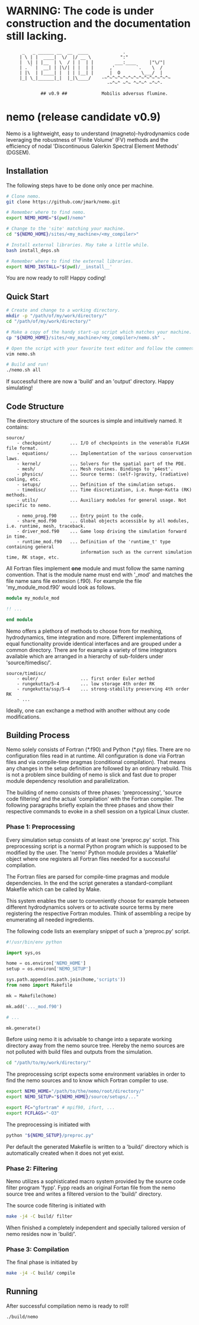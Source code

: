 # WARNING: The code is under construction and the documentation still lacking. #
```
      _   _ ______ __  __  ____             .                 
     | \ | |  ____|  \/  |/ __ \           ":"
     |  \| | |__  | \  / | |  | |        ___:____     |"\/"|
     | . ` |  __| | |\/| | |  | |      ,'        `.    \  / 
     | |\  | |____| |  | | |__| |      |  O        \___/  |
     |_| \_|______|_|  |_|\____/    -~^~^~^~^~^~^~^~^~^~^~^~^~
                                      -~^~^ ~^~ ^~^~^ ~^~^-

             ## v0.9 ##             Mobilis adversus flumine. 
```

# nemo (release candidate v0.9) #

Nemo is a lightweight, easy to understand (magneto)-hydrodynamics code
leveraging the robustness of 'Finite Volume' (FV) methods and the
efficiency of nodal 'Discontinuous Galerkin Spectral Element Methods' (DGSEM).

## Installation ##

The following steps have to be done only once per machine.

```bash
# Clone nemo.
git clone https://github.com/jmark/nemo.git

# Remember where to find nemo.
export NEMO_HOME="$(pwd)/nemo"

# Change to the 'site' matching your machine.
cd "${NEMO_HOME}/sites/<my_machine>/<my_compiler>"

# Install external libraries. May take a little while.
bash install_deps.sh

# Remember where to find the external libraries.
export NEMO_INSTALL="$(pwd)/__install__'
```

You are now ready to roll! Happy coding!

## Quick Start ##

```bash
# Create and change to a working directory.
mkdir -p "/path/of/my/work/directory/"
cd "/path/of/my/work/directory/"

# Make a copy of the handy start-up script which matches your machine.
cp "${NEMO_HOME}/sites/<my_machine>/<my_compiler>/nemo.sh" .

# Open the script with your favorite text editor and follow the comments.
vim nemo.sh

# Build and run!
./nemo.sh all
```

If successful there are now a 'build' and an 'output' directory. Happy simulating!

## Code Structure ##

The directory structure of the sources is simple and intuitively named. It contains:

```
source/
    - checkpoint/       ... I/O of checkpoints in the venerable FLASH file format.
    - equations/        ... Implementation of the various conservation laws.
    - kernel/           ... Solvers for the spatial part of the PDE.
    - mesh/             ... Mesh routines. Bindings to 'p4est'.
    - physics/          ... Source terms: (self-)gravity, (radiative) cooling, etc.
    - setups/           ... Definition of the simulation setups.
    - timedisc/         ... Time discretization, i.e. Runge-Kutta (RK) methods.
    - utils/            ... Auxiliary modules for general usage. Not specific to nemo.

    - nemo_prog.f90     ... Entry point to the code.
    - share_mod.f90     ... Global objects accessible by all modules, i.e. runtime, mesh, traceback.
    - driver_mod.f90    ... Game loop driving the simulation forward in time.
    - runtime_mod.f90   ... Definition of the 'runtime_t' type containing general
                            information such as the current simulation time, RK stage, etc.
```

All Fortran files implement **one** module and must follow the same naming
convention. That is the module name must end with '\_mod' and matches the file
name sans file extension (.f90). For example the file 'my\_module\_mod.f90' would look as
follows.
```fortran
module my_module_mod

!! ...

end module
```

Nemo offers a plethora of methods to choose from for meshing, hydrodynamics,
time integration and more. Different implementations of equal functionality
provide identical interfaces and are grouped under a common directory. There
are for example a variety of time integrators available which are arranged
in a hierarchy of sub-folders under 'source/timedisc/'.
```
source/timdisc/
    - euler/                ... first order Euler method
    - rungekutta/5-4        ... low storage 4th order RK
    - rungekutta/ssp/5-4    ... strong-stability preserving 4th order RK
    - ...
```

Ideally, one can exchange a method with another without any code modifications.

## Building Process ##

Nemo solely consists of Fortran (\*.f90) and Python (\*.py) files. There are no
configuration files read in at runtime. All configuration is done via Fortran
files and via compile-time pragmas (conditional compilation). That means any
changes in the setup definition are followed by an ordinary rebuild. This
is not a problem since building of nemo is slick and fast due to proper
module dependency resolution and parallelization.

The building of nemo consists of three phases: 'preprocessing', 'source code
filtering' and the actual 'compilation' with the Fortran compiler. The
following paragraphs briefly explain the three phases and show their respective
commands to evoke in a shell session on a typical Linux cluster.

### Phase 1: Preprocessing ###

Every simulation setup consists of at least one 'preproc.py' script. This
preprocessing script is a normal Python program which is supposed to be modified
by the user. The 'nemo' Python module provides a 'Makefile' object where one
registers all Fortran files needed for a successful compilation.

The Fortran files are parsed for compile-time pragmas and module dependencies.
In the end the script generates a standard-compliant Makefile which can be
called by Make.

This system enables the user to conveniently choose for example between
different hydrodynamics solvers or to activate source terms by mere registering
the respective Fortran modules. Think of assembling a recipe by enumerating all
needed ingredients.

The following code lists an exemplary snippet of such a 'preproc.py' script.
```python
#!/usr/bin/env python

import sys,os

home = os.environ['NEMO_HOME']
setup = os.environ['NEMO_SETUP']

sys.path.append(os.path.join(home,'scripts'))
from nemo import Makefile

mk = Makefile(home)

mk.add('..._mod.f90')

# ...

mk.generate()
```

Before using nemo it is advisable to change into a separate working directory
away from the nemo source tree. Hereby the nemo sources are not polluted with
build files and outputs from the simulation.

```bash
cd "/path/to/my/work/directory/"
```

The preprocessing script expects some environment variables in order to find
the nemo sources and to know which Fortran compiler to use.

```bash
export NEMO_HOME="/path/to/the/nemo/root/directory/"
export NEMO_SETUP="${NEMO_HOME}/source/setups/..."

export FC="gfortram" # mpif90, ifort, ...
export FCFLAGS="-O3"
```

The preprocessing is initiated with
```bash
python "${NEMO_SETUP}/preproc.py"
```

Per default the generated Makefile is written to a 'build/' directory which is
automatically created when it does not yet exist.

### Phase 2: Filtering ###

Nemo utilizes a sophisticated macro system provided by the source code filter
program 'fypp'. Fypp reads an original Fortan file from the nemo source tree
and writes a filtered version to the 'build/' directory.

The source code filtering is initiated with
```bash
make -j4 -C build/ filter
```

When finished a completely independent and specially tailored version of nemo
resides now in 'build/'.

### Phase 3: Compilation ###

The final phase is initiated by
```bash
make -j4 -C build/ compile
```

## Running ##
After successful compilation nemo is ready to roll!

```bash
./build/nemo
```
